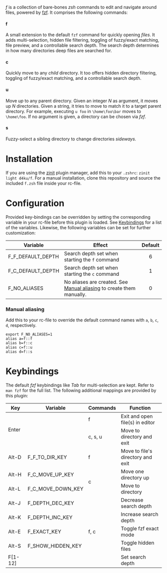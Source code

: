 *f* is a collection of bare-bones *zsh* commands to edit and navigate around files,
powered by [fzf](https://github.com/junegunn/fzf). It comprises the
following commands:


#### f

A small extension to the default `fzf` command for quickly opening *files*. It
adds multi-selection, hidden file filtering, toggling of fuzzy/exact matching,
file preview, and a controllable search depth. The search depth determines in
how many directories deep files are searched for.


#### c

Quickly move to any *child* directory. It too offers hidden directory
filtering, toggling of fuzzy/exact matching, and a controllable search depth.


#### u

Move *up* to any parent directory. Given an integer *N* as argument, it moves
up *N* directories. Given a string, it tries to move to match it to a target
parent directory. For example, executing `u foo` in `\home\foo\bar` moves to
`\home\foo`. If no argument is given, a directory can be chosen via *fzf*.

#### s

Fuzzy-select a sibling directory to change directories *sideways*.


# Installation

If you are using the [zinit](https://github.com/zdharma/zinit) plugin manager,
add this to your `.zshrc`: `zinit light d4ku/f`. For a manual installation,
clone this repository and source the included `f.zsh` file inside your
rc-file.


# Configuration

Provided key-bindings can be overridden by setting the corresponding variable
in your rc-file before this plugin is loaded. See [Keybindings](#keybindings)
for a list of the variables. Likewise, the following variables can be set for
further customization:

| Variable | Effect | Default |
| -------- | ------ |:-------:|
| F_F_DEFAULT_DEPTH | Search depth set when starting the `f` command | 6 |
| F_C_DEFAULT_DEPTH | Search depth set when starting the `c` command | 1 |
| F_NO_ALIASES | No aliases are created. See [Manual aliasing](#manual-aliasing) to create them manually. | 0 |


### Manual aliasing

Add this to your rc-file to override the default command names with `a`, `b`, `c`,
`d`, respectively.

```
export F_NO_ALIASES=1
alias a=f::f
alias b=f::c
alias c=f::u
alias d=f::s
```


# Keybindings

The default *fzf* keybindings like *Tab* for multi-selection are kept. Refer
to `man fzf` for the full list. The following additional mappings are provided
by this plugin:

<table>
    <thead>
        <tr>
            <th>Key</th>
            <th>Variable</th>
            <th>Commands</th>
            <th>Function</th>
        </tr>
    </thead>
    <tbody>
        <tr>
            <td rowspan=2>Enter</td>
            <td rowspan=2></td>
            <td>f</td>
            <td>Exit and open file(s) in editor</td>
        </tr>
        <tr>
            <td>c, s, u</td>
            <td>Move to directory and exit</td>
        </tr>
        <tr>
            <td>Alt-D</td>
            <td>F_F_TO_DIR_KEY</td>
            <td>f</td>
            <td>Move to file's directory and exit</td>
        </tr>
        <tr>
            <td>Alt-H</td>
            <td>F_C_MOVE_UP_KEY</td>
            <td rowspan=2>c</td>
            <td>Move one directory up</td>
        </tr>
        <tr>
            <td>Alt-L</td>
            <td>F_C_MOVE_DOWN_KEY</td>
            <td>Move to directory</td>
        </tr>
        <tr>
            <td>Alt-J</td>
            <td>F_DEPTH_DEC_KEY</td>
            <td rowspan=5>f, c</td>
            <td>Decrease search depth</td>
        </tr>
        <tr>
            <td>Alt-K</td>
            <td>F_DEPTH_INC_KEY</td>
            <td>Increase search depth</td>
        </tr>
        <tr>
            <td>Alt-E</td>
            <td>F_EXACT_KEY</td>
            <td>Toggle fzf exact mode</td>
        </tr>
        <tr>
            <td>Alt-S</td>
            <td>F_SHOW_HIDDEN_KEY</td>
            <td>Toggle hidden files</td>
        </tr>
        <tr>
            <td>F[1-12]</td>
            <td></td>
            <td>Set search depth</td>
        </tr>
    </tbody>
</table>
